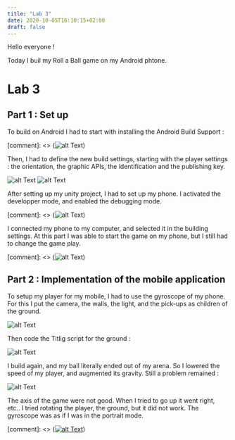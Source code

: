 ```yaml
---
title: "Lab 3"
date: 2020-10-05T16:10:15+02:00
draft: false
---
```



Hello everyone !

Today I buil my Roll a Ball game on my Android phtone.

# Lab 3

## Part 1 : Set up

To build on Android I had to start with installing the Android Build Support :

[comment]: <> (![alt Text](https://github.com/Ceici92/HugoBlog3/blob/master/docs/images/Lab3/Capture.JPG?raw=true "SDK"))

Then, I had to define the new build settings, starting with the player settings : the orientation, the graphic APIs, the identification and the publishing key.

![alt Text](https://user-images.githubusercontent.com/71452847/95097488-d4cc1780-072d-11eb-9aca-bdd4ee8e04fb.png "Player Settings")
![alt Text](https://user-images.githubusercontent.com/71452847/95097495-d695db00-072d-11eb-9109-cc71b5f005e1.png "Unity settings")

After setting up my unity project, I had to set up my phone. I activated the developper mode, and enabled the debugging mode. 

[comment]: <> (![alt Text](https://github.com/Ceici92/HugoBlog3/blob/master/docs/images/Lab3/120959576_3379234365523327_2511240152500799826_n.jpg?raw=true "Phone settings"))

I connected my phone to my computer, and selected it in the building settings.
At this part I was able to start the game on my phone, but I still had to change the game play. 

[comment]: <> (![alt Text](https://github.com/Ceici92/HugoBlog3/blob/master/docs/images/Lab3/121064455_633550003949458_2545566836504823763_n.jpg?raw=true "Phone screan"))


## Part 2 : Implementation of the mobile application

To setup my player for my mobile, I had to use the gyroscope of my phone. 
For this I put the camera, the walls, the light, and the pick-ups as children of the ground.

![alt Text](https://user-images.githubusercontent.com/71452847/95097521-db5a8f00-072d-11eb-9514-3abf26c6085a.png "Parent")
 
Then code the Titlig script for the ground :

![alt Text](https://user-images.githubusercontent.com/71452847/95097530-ddbce900-072d-11eb-83da-d344b60db66e.png "Script")

I build again, and my ball literally ended out of my arena. So I lowered the speed of my player, and augmented its gravity. Still a problem remained :

![alt Text](https://github.com/Ceici92/HugoBlog3/blob/master/docs/images/Lab3/Lab3.gif?raw=true "Gif")

The axis of the game were not good. When I tried to go up it went right, etc..
I tried rotating the player, the ground, but it did not work. The gyroscope was as if I was in the portrait mode.

[comment]: <> ([![alt Text](https://user-images.githubusercontent.com/71452847/95677903-3a565300-0bc9-11eb-86c1-480a1fae631c.JPG "Screan phone still bug")](https://github.com/Ceici92/HugoBlog3/blob/master/docs/images/video-1602087118.mp4?raw=true))

